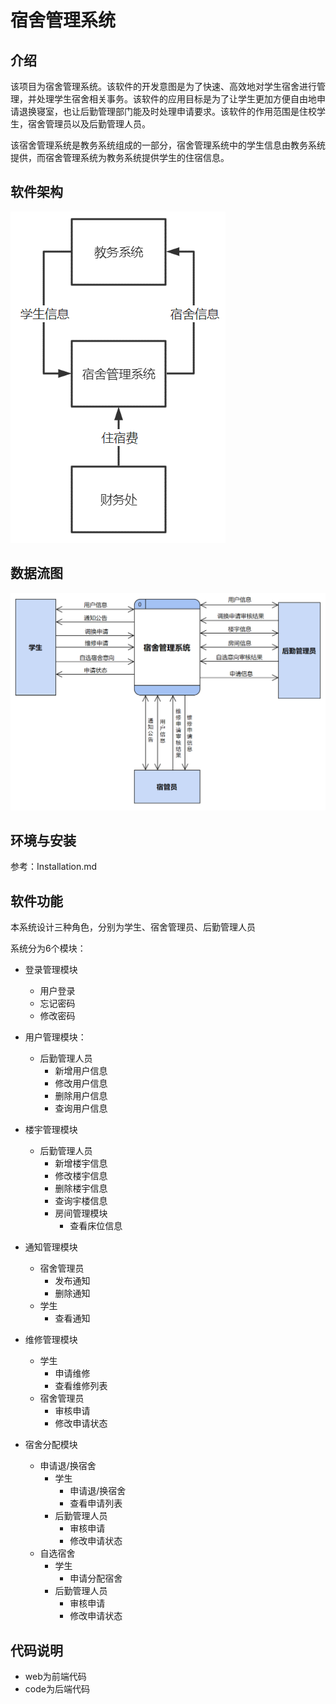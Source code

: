 # 宿舍管理系统

## 介绍
该项目为宿舍管理系统。该软件的开发意图是为了快速、高效地对学生宿舍进行管理，并处理学生宿舍相关事务。该软件的应用目标是为了让学生更加方便自由地申请退换寝室，也让后勤管理部门能及时处理申请要求。该软件的作用范围是住校学生，宿舍管理员以及后勤管理人员。

该宿舍管理系统是教务系统组成的一部分，宿舍管理系统中的学生信息由教务系统提供，而宿舍管理系统为教务系统提供学生的住宿信息。

## 软件架构

![Data flow diagram](https://github.com/czysoph/dormitory/blob/master/doc/picture/system_framework.png)

## **数据流图**

![system framework](https://github.com/czysoph/dormitory/blob/master/doc/picture/Data_flow_diagram.png)


## 环境与安装

参考：Installation.md

## 软件功能

本系统设计三种角色，分别为学生、宿舍管理员、后勤管理人员

系统分为6个模块：

- 登录管理模块
  - 用户登录
  - 忘记密码
  - 修改密码

- 用户管理模块：
  - 后勤管理人员
    - 新增用户信息
    - 修改用户信息
    - 删除用户信息
    - 查询用户信息
- 楼宇管理模块
  - 后勤管理人员
    - 新增楼宇信息
    - 修改楼宇信息
    - 删除楼宇信息
    - 查询宇楼信息
    - 房间管理模块
      - 查看床位信息
- 通知管理模块
  - 宿舍管理员
    - 发布通知
    - 删除通知
  - 学生
    - 查看通知
- 维修管理模块
  - 学生
    - 申请维修
    - 查看维修列表
  - 宿舍管理员
    - 审核申请
    - 修改申请状态
- 宿舍分配模块
  - 申请退/换宿舍
    - 学生
      - 申请退/换宿舍
      - 查看申请列表
    - 后勤管理人员
      - 审核申请
      - 修改申请状态
  - 自选宿舍
    - 学生
      - 申请分配宿舍
    - 后勤管理人员
      - 审核申请
      - 修改申请状态
## 代码说明
- web为前端代码
- code为后端代码
